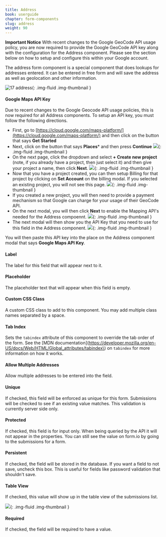 ```yaml
---
title: Address
book: userguide
chapter: form-components
slug: address
weight: 90
---
```

<div class="alert alert-info"><strong>Important Notice</strong> With recent changes to the Google GeoCode API usage policy, you are now required to provide the Google GeoCode API key along with the configuration for the Address component. Please see the section below on how to setup and configure this within your Google account.</div>

The address form component is a special component that does lookups for addresses entered. It can be entered in free form and will save the address as well as geolocation and other information.

![17 address](https://cloud.githubusercontent.com/assets/13321142/13097257/3082f0d8-d4e5-11e5-9931-78cf62137fb0.png){: .img-fluid .img-thumbnail }

#### Google Maps API Key
Due to recent changes to the Google Geocode API usage policies, this is now required for all Address components. To setup an API key, you must follow the following directions.

- First, go to [https://cloud.google.com/maps-platform/](https://cloud.google.com/maps-platform/) and then click on the button that says **Get Started**
- Next, click on the button that says **Places*** and then press **Continue**
  ![](/assets/img/integrations/google/google-geocode-enable.png){: .img-fluid .img-thumbnail }
- On the next page, click the dropdown and select **+ Create new project** (note, if you already have a project, then just select it) and then give your project a name, then click **Next**.
  ![](/assets/img/integrations/google/google-geocode-newproject.png){: .img-fluid .img-thumbnail }
- Now that you have a project created, you can then setup Billing for that project by clicking on **Set Account** on the billing modal. If you selected an existing project, you will not see this page.
  ![](/assets/img/integrations/google/google-geocode-billing.png){: .img-fluid .img-thumbnail }
- If you created a new project, you will then need to provide a payment mechanism so that Google can charge for your usage of their GeoCode API.
- On the next modal, you will then click **Next** to enable the Mapping API's needed for the Address compoennt.
  ![](/assets/img/integrations/google/google-geocode-enableapis.png){: .img-fluid .img-thumbnail }
- The next modal will then show you the API Key that you need to use for this field in the Address component.
  ![](/assets/img/integrations/google/google-geocode-apikey.png){: .img-fluid .img-thumbnail }

You will then paste this API key into the place on the Address component modal that says **Google Maps API Key**.

#### Label

The label for this field that will appear next to it.

#### Placeholder

The placeholder text that will appear when this field is empty.

#### Custom CSS Class

A custom CSS class to add to this component. You may add multiple class names separated by a space.

#### Tab Index

Sets the `tabindex` attribute of this component to override the tab order of the form. See the [MDN documentation](https://developer.mozilla.org/en-US/docs/Web/HTML/Global_attributes/tabindex\) on `tabindex` for more information on how it works.

#### Allow Multiple Addresses

Allow multiple addresses to be entered into the field.

#### Unique

If checked, this field will be enforced as unique for this form. Submissions will be checked to see if an existing value matches. This validation is currently server side only.

#### Protected

If checked, this field is for input only. When being queried by the API it will not appear in the properties. You can still see the value on form.io by going to the submissions for a form.

#### Persistent

If checked, the field will be stored in the database. If you want a field to not save, uncheck this box. This is useful for fields like password validation that shouldn't save.

#### Table View

If checked, this value will show up in the table view of the submissions list.

![](/assets/img/address-validation.png){: .img-fluid .img-thumbnail }

#### Required

If checked, the field will be required to have a value.
